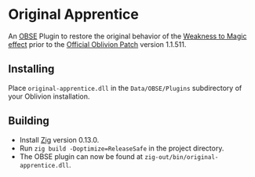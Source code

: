 # Original Apprentice

An
[OBSE](https://github.com/llde/xOBSE)
Plugin to restore the original behavior of the
[Weakness to Magic effect](https://en.uesp.net/wiki/Oblivion:Weakness_to_Magic)
prior to the
[Official Oblivion Patch](https://en.uesp.net/wiki/Oblivion:Patch)
version 1.1.511.

## Installing

Place `original-apprentice.dll` in the `Data/OBSE/Plugins` subdirectory of your
Oblivion installation.

## Building

* Install [Zig](https://ziglang.org/) version 0.13.0.
* Run `zig build -Doptimize=ReleaseSafe` in the project directory.
* The OBSE plugin can now be found at `zig-out/bin/original-apprentice.dll`.
